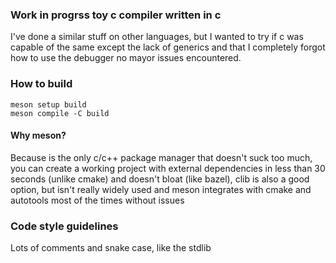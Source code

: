 ### Work in progrss toy c compiler written in c
I've done a similar stuff on other languages, but I wanted to try if c
was capable of the same except the lack of generics and that I completely
forgot how to use the debugger no mayor issues encountered.

### How to build
```shell
meson setup build
meson compile -C build
```
#### Why meson?
Because is the only c/c++ package manager that doesn't suck too much, you
can create a working project with external dependencies in less than 30 
seconds (unlike cmake) and doesn't bloat (like bazel), clib is also a good
option, but isn't really widely used and meson integrates with cmake and 
autotools most of the times without issues

### Code style guidelines
Lots of comments and snake case, like the stdlib
